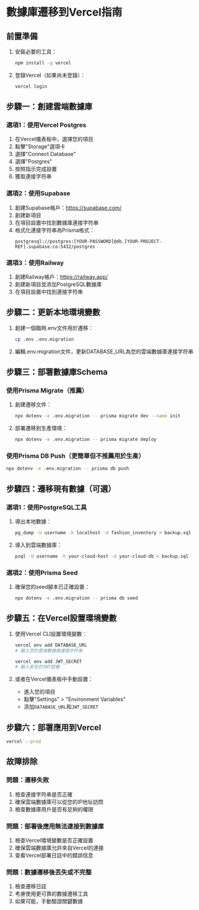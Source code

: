# 數據庫遷移到Vercel指南

## 前置準備

1. 安裝必要的工具：
   ```bash
   npm install -g vercel
   ```

2. 登錄Vercel（如果尚未登錄）：
   ```bash
   vercel login
   ```

## 步驟一：創建雲端數據庫

### 選項1：使用Vercel Postgres

1. 在Vercel儀表板中，選擇您的項目
2. 點擊"Storage"選項卡
3. 選擇"Connect Database"
4. 選擇"Postgres"
5. 按照指示完成設置
6. 獲取連接字符串

### 選項2：使用Supabase

1. 創建Supabase帳戶：https://supabase.com/
2. 創建新項目
3. 在項目設置中找到數據庫連接字符串
4. 格式化連接字符串為Prisma格式：
   ```
   postgresql://postgres:[YOUR-PASSWORD]@db.[YOUR-PROJECT-REF].supabase.co:5432/postgres
   ```

### 選項3：使用Railway

1. 創建Railway帳戶：https://railway.app/
2. 創建新項目並添加PostgreSQL數據庫
3. 在項目設置中找到連接字符串

## 步驟二：更新本地環境變數

1. 創建一個臨時.env文件用於遷移：
   ```bash
   cp .env .env.migration
   ```

2. 編輯.env.migration文件，更新DATABASE_URL為您的雲端數據庫連接字符串

## 步驟三：部署數據庫Schema

### 使用Prisma Migrate（推薦）

1. 創建遷移文件：
   ```bash
   npx dotenv -e .env.migration -- prisma migrate dev --name init
   ```

2. 部署遷移到生產環境：
   ```bash
   npx dotenv -e .env.migration -- prisma migrate deploy
   ```

### 使用Prisma DB Push（更簡單但不推薦用於生產）

```bash
npx dotenv -e .env.migration -- prisma db push
```

## 步驟四：遷移現有數據（可選）

### 選項1：使用PostgreSQL工具

1. 導出本地數據：
   ```bash
   pg_dump -U username -h localhost -d fashion_inventory > backup.sql
   ```

2. 導入到雲端數據庫：
   ```bash
   psql -U username -h your-cloud-host -d your-cloud-db < backup.sql
   ```

### 選項2：使用Prisma Seed

1. 確保您的seed腳本已正確設置：
   ```bash
   npx dotenv -e .env.migration -- prisma db seed
   ```

## 步驟五：在Vercel設置環境變數

1. 使用Vercel CLI設置環境變數：
   ```bash
   vercel env add DATABASE_URL
   # 輸入您的雲端數據庫連接字符串
   
   vercel env add JWT_SECRET
   # 輸入安全的JWT密鑰
   ```

2. 或者在Vercel儀表板中手動設置：
   - 進入您的項目
   - 點擊"Settings" > "Environment Variables"
   - 添加`DATABASE_URL`和`JWT_SECRET`

## 步驟六：部署應用到Vercel

```bash
vercel --prod
```

## 故障排除

### 問題：遷移失敗

1. 檢查連接字符串是否正確
2. 確保雲端數據庫可以從您的IP地址訪問
3. 檢查數據庫用戶是否有足夠的權限

### 問題：部署後應用無法連接到數據庫

1. 檢查Vercel環境變數是否正確設置
2. 確保雲端數據庫允許來自Vercel的連接
3. 查看Vercel部署日誌中的錯誤信息

### 問題：數據遷移後丟失或不完整

1. 檢查遷移日誌
2. 考慮使用更可靠的數據遷移工具
3. 如果可能，手動驗證關鍵數據
